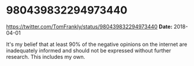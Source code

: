 # 980439832294973440
https://twitter.com/TomFrankly/status/980439832294973440
**Date:** 2018-04-01

It's my belief that at least 90% of the negative opinions on the internet are inadequately informed and should not be expressed without further research. This includes my own.

